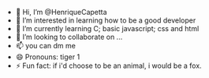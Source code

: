 - 👋 Hi, I’m @HenriqueCapetta
- 👀 I’m interested in learning how to be a good developer
- 🌱 I’m currently learning C; basic javascript; css and html
- 💞️ I’m looking to collaborate on ...
- 📫 you can dm me 
- 😄 Pronouns: tiger 1 
- ⚡ Fun fact: if i'd choose to be an animal, i would be a fox. 

<!---
HenriqueCapetta/HenriqueCapetta is a ✨ special ✨ repository because its `README.md` (this file) appears on your GitHub profile.
You can click the Preview link to take a look at your changes.
--->
